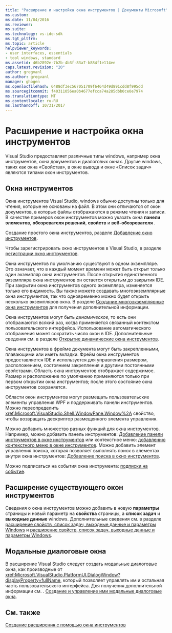 ```yaml
---
title: "Расширение и настройка окна инструментов | Документы Microsoft"
ms.custom: 
ms.date: 11/04/2016
ms.reviewer: 
ms.suite: 
ms.technology: vs-ide-sdk
ms.tgt_pltfrm: 
ms.topic: article
helpviewer_keywords:
- user interfaces, essentials
- tool windows, standard
ms.assetid: 46b2892e-7b2b-4b3f-83a7-b884f1e114ee
caps.latest.revision: "20"
author: gregvanl
ms.author: gregvanl
manager: ghogen
ms.openlocfilehash: 6488df3ec567051709f6464d49d891cdd8f995dd
ms.sourcegitcommit: f40311056ea0b4677efcca74a285dbb0ce0e7974
ms.translationtype: MT
ms.contentlocale: ru-RU
ms.lasthandoff: 10/31/2017
---
```

# <a name="extending-and-customizing-tool-windows"></a>Расширение и настройка окна инструментов
Visual Studio предоставляет различные типы windows, например окна инструментов, окна документов и диалоговых окнах. Другие windows, таких как окна «Свойства», в окне вывода и окне «Список задач» являются типами окон инструментов.  
  
## <a name="tool-windows"></a>Окна инструментов  
 Окна инструментов Visual Studio, windows обычно доступны только для чтения, которые не основаны на файл. В этом они отличаются от окон документов, в которых файлы отображаются в режиме чтения и записи. В качестве примеров окон инструментов можно указать окна **панели элементов**, **обозревателя решений**, **свойств** и **веб-обозревателя** .  
  
 Создание простого окна инструментов, разделе [Добавление окно инструментов](../extensibility/adding-a-tool-window.md).  
  
 Чтобы зарегистрировать окно инструментов в Visual Studio, в разделе [регистрации окно инструментов](../extensibility/registering-a-tool-window.md).  
  
 Окна инструментов по умолчанию существуют в одном экземпляре. Это означает, что в каждый момент времени может быть открыт только один экземпляр окна инструментов. После открытия единственного экземпляра окна инструментов он остается открытым до закрытия IDE. При закрытии окна инструментов одного экземпляра, изменяется только его видимость. Вы также можете создавать многоэкземплярные окна инструментов, так что одновременно можно будет открыть несколько экземпляров окна. В разделе [Создание многоэкземплярные окна инструментов](../extensibility/creating-a-multi-instance-tool-window.md) для получения дополнительной информации.  
  
 Окна инструментов могут быть *динамическое*, то есть они отображаются всякий раз, когда применяется связанный контекстом пользовательского интерфейса. Использование автоматического отображения может сократить число окон в IDE. Дополнительные сведения см. в разделе [Открытие динамические окна инструментов](../extensibility/opening-a-dynamic-tool-window.md).  
  
 Окна инструментов в фрейме документа могут быть закрепленными, плавающими или иметь вкладки. Фрейм окна инструментов предоставляется IDE и используется для управления размером, расположением, состоянием закрепления и другими постоянными свойствами. Область окна инструментов отображает содержимое. Размер и расположение по умолчанию применяются только при первом открытии окна инструментов; после этого состояние окна инструментов сохраняется.  
  
 Области окон инструментов могут размещать пользовательские элементы управления WPF и поддерживать панели инструментов. Можно переопределить <xref:Microsoft.VisualStudio.Shell.WindowPane.Window%2A> свойство, чтобы возвращать дескриптор размещенного элемента управления.  
  
 Можно добавить множество разных функций для окна инструментов. Например, можно добавить панель инструментов: [Добавление панели инструментов в окне инструментов](../extensibility/adding-a-toolbar-to-a-tool-window.md) или контекстное меню: [добавлению контекстного меню в окне инструментов](../extensibility/adding-a-shortcut-menu-in-a-tool-window.md). Можно добавить элемент управления поиска, которая позволяет выполнять поиск в элементах внутри окна инструментов: [Добавление поиска в окно инструментов](../extensibility/adding-search-to-a-tool-window.md).  
  
 Можно подписаться на события окна инструмента: [подписки на событие](../extensibility/subscribing-to-an-event.md).  
  
## <a name="extending-existing-tool-windows"></a>Расширение существующего окон инструментов  
 Сведения о окна инструментов можно добавить в новую **параметры** страницы и новый параметр на **свойства** страницы, а **список задач** и **выходные данные**  windows. Дополнительные сведения см. в разделе [расширение свойств, список задач, выходные данные и параметры Windows](../extensibility/extending-the-properties-task-list-output-and-options-windows.md) и [расширение свойств, список задач, выходные данные и параметры Windows](../extensibility/extending-the-properties-task-list-output-and-options-windows.md).  
  
## <a name="modal-dialog-boxes"></a>Модальные диалоговые окна  
 В расширение Visual Studio следует создать модальные диалоговые окна, как производные от <xref:Microsoft.VisualStudio.PlatformUI.DialogWindow?displayProperty=fullName>, который позволяет управлять им и остальная часть пользовательского интерфейса. Для получения дополнительной информации см. . [Создание и управление ими модальные диалоговые окна](../extensibility/creating-and-managing-modal-dialog-boxes.md).  
  
## <a name="see-also"></a>См. также  
 [Создание расширения с помощью окна инструментов](../extensibility/creating-an-extension-with-a-tool-window.md)